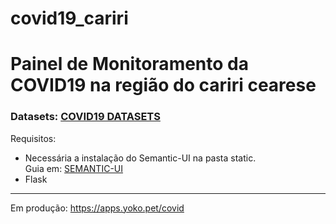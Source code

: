 # covid19_cariri

<h1>Painel de Monitoramento da COVID19 na região do cariri cearese</h1>
<h3>Datasets: <a href="https://github.com/rafaelperazzo/covid19">COVID19 DATASETS</a></h3>

Requisitos:<BR>

* Necessária a instalação do Semantic-UI na pasta static.<BR>
 Guia em: <a href="https://semantic-ui.com/introduction/getting-started.html">SEMANTIC-UI</a>
* Flask
<hr>

Em produção: <a href="https://apps.yoko.pet/covid">https://apps.yoko.pet/covid</a>
